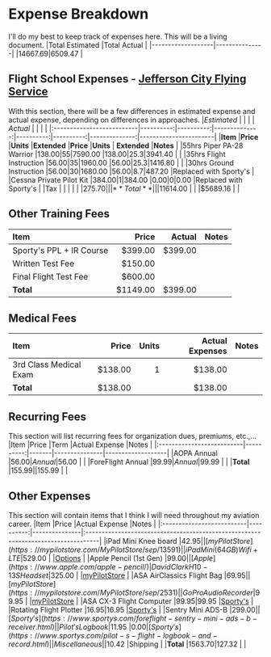 # Expense Breakdown
I'll do my best to keep track of expenses here. This will be a living document.
|Total Estimated	|Total Actual	|
|-------------------|---------------|
|$14667.69			|$6509.47		|

## Flight School Expenses - [Jefferson City Flying Service](http://jcfs.net)
With this section, there will be a few differences in estimated expense and actual expense, depending on differences in approaches.
|*Estimated* 				|           |           |              	| *Actual*  |           |              	|						|
|:--------------------------|----------:|----------:|--------------:|----------:|----------:|--------------:|-----------------------|
|**Item**  					|**Price** 	|**Units** 	|**Extended** 	|**Price**	|**Units**	| **Extended**	|**Notes**				|
|55hrs Piper PA-28 Warrior	|$138.00	|55			|$7590.00		|$138.00	|25.3		|$3941.40		|						|
|35hrs Flight Instruction	|$56.00		|35			|$1960.00		|$56.00		|25.3		|$1416.80		|						|
|30hrs Ground Instruction	|$56.00		|30			|$1680.00		|$56.00		|8.7		|$487.20		|Replaced with Sporty's	|
|Cessna Private Pilot Kit	|$384.00	|1 			|$384.00		|$0.00		|0			|$0.00			|Replaced with Sporty's |
|Tax						|			|			|				|			|			|$275.70		|						|
|**Total**					|			|			|$11614.00		|			|			|$5689.16		|						|

## Other Training Fees
|**Item**  					|**Price** 	|**Actual** 	|**Notes**				|
|:--------------------------|----------:|--------------:|-----------------------|
|Sporty's PPL + IR Course	|$399.00	|$399.00		|						|
|Written Test Fee			|$150.00	|				|						|
|Final Flight Test Fee		|$600.00	|				|						|
|**Total**					|$1149.00	|$399.00		|						|

## Medical Fees
|**Item**  					|**Price** 	|**Units** 	|**Actual Expenses**	|**Notes**				|
|:--------------------------|----------:|----------:|----------------------:|-----------------------|
|3rd Class Medical Exam		|$138.00	|1			|$138.00				|						|
|**Total**					|$138.00	|			|$138.00				|						|

## Recurring Fees
This section will list recurring fees for organization dues, premiums, etc.,...
|Item						|Price		|Term	|Actual Expense	|Notes				|
|:--------------------------|----------:|-------|---------------|-------------------|
|AOPA Annual				|$56.00		|Annual	|$56.00			|					|
|ForeFlight Annual			|$99.99		|Annual |$99.99	 		|		 			|
|**Total**					|$155.99	|		|$155.99		|					|

## Other Expenses
This section will contain items that I think I will need throughout my aviation career.
|Item						|Price		|Actual Expense	|Notes																				|
|:--------------------------|----------:|---------------|:----------------------------------------------------------------------------------|
|iPad Mini Knee board		|$42.95		|				|[myPilotStore](https://mypilotstore.com/MyPilotStore/sep/13591)					|
|iPad Mini (64GB) Wifi+LTE	|$529.00	|				|[Options](https://foreflight.com/support/buying-guide/)							|
|Apple Pencil (1st Gen)		|$99.00		|				|[Apple](https://www.apple.com/apple-pencil/)
|David Clark H10-13S Headset|$325.00	|				|[myPilotStore](https://mypilotstore.com/MyPilotStore/sep/1028)						|
|ASA AirClassics Flight Bag	|$69.95		|				|[myPilotStore](https://mypilotstore.com/MyPilotStore/sep/2531)						|
|GoPro Audio Recorder		|$99.95		|				|[myPilotStore](https://mypilotstore.com/MyPilotStore/sep/11806)					|
|ASA CX-3 Flight Computer	|$99.95		|$99.95			|[Sporty's](https://www.sportys.com/asa-cx-3-flight-computer.html)					|
|Rotating Flight Plotter	|$16.95		|$16.95			|[Sporty's](https://www.sportys.com/ultimate-rotating-plotter-13-25.html)			|
|Sentry Mini ADS-B			|$299.00	|				|[Sporty's](https://www.sportys.com/foreflight-sentry-mini-ads-b-receiver.html)		|
|Pilot's Logbook			|$11.95		|$0.00			|[Sporty's](https://www.sportys.com/pilot-s-flight-logbook-and-record.html)			|
|Miscellaneous				|			|$10.42			|Shipping																			|
|**Total**					|$1563.70	|$127.32		|																					|